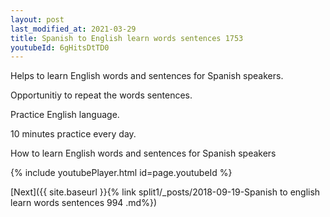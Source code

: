 ```yaml
---
layout: post
last_modified_at: 2021-03-29
title: Spanish to English learn words sentences 1753 
youtubeId: 6gHitsDtTD0
---
```

 
 
Helps to learn English words and sentences for Spanish speakers.

Opportunitiy to repeat the words sentences. 

Practice English language. 
 
10 minutes practice every day. 
 
How to learn English words and sentences for Spanish speakers 
 
{% include youtubePlayer.html id=page.youtubeId %}
 
 
[Next]({{ site.baseurl }}{% link  split1/_posts/2018-09-19-Spanish to english learn words sentences 994 .md%})
 
